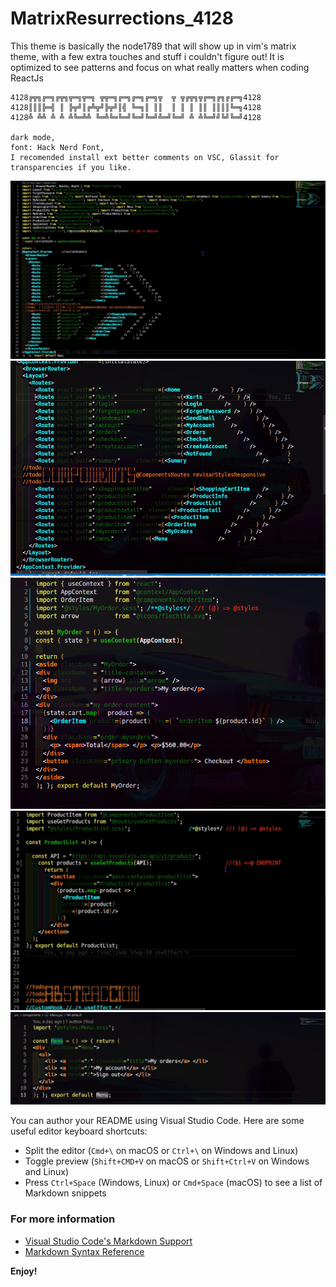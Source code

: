 # MatrixResurrections_4128
This theme is basically the node1789 that will show up in vim's matrix theme, with a few extra touches and stuff i couldn't figure out!
It is optimized to see patterns and focus on what really matters when coding ReactJs

```
4128╔╦╗╔═╗╔╦╗╦═╗╦═╗ ╦╦═╗╔═╗╔═╗╔═╗╦  ╦ ╦╔╦╗╦╔═╗╔╗╔╔═╗4128
4128║║║╠═╣ ║ ╠╦╝║╔╩╦╝╠╦╝║╣ ╚═╗║ ║║  ║ ║ ║ ║║ ║║║║╚═╗4128
4128╩ ╩╩ ╩ ╩ ╩╚═╩╩ ╚═╩╚═╚═╝╚═╝╚═╝╩═╝╚═╝ ╩ ╩╚═╝╝╚╝╚═╝4128

dark mode,
font: Hack Nerd Font,
I recomended install ext better comments on VSC, Glassit for transparencies if you like.
```
![complete][img4]
![router][img3]
![container][img2]
![theme][img1]
![component][img0]

You can author your README using Visual Studio Code.  Here are some useful editor keyboard shortcuts:

* Split the editor (`Cmd+\` on macOS or `Ctrl+\` on Windows and Linux)
* Toggle preview (`Shift+CMD+V` on macOS or `Shift+Ctrl+V` on Windows and Linux)
* Press `Ctrl+Space` (Windows, Linux) or `Cmd+Space` (macOS) to see a list of Markdown snippets

### For more information
* [Visual Studio Code's Markdown Support](http://code.visualstudio.com/docs/languages/markdown)
* [Markdown Syntax Reference](https://help.github.com/articles/markdown-basics/)

**Enjoy!**

[img0]: ./pubic/component.png "abstraccion"
[img1]: ./pubic/reactjstheme.png "abstraccion"
[img2]: ./pubic/myThemeForReactjs.png "transparent"
[img3]: ./pubic/reactTheme.png "abstraccion"
[img4]: ./pubic/themeForReact.png "abstraccion"
